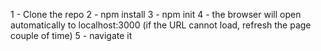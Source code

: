 1 - Clone the repo
2 - npm install
3 - npm init
4 - the browser will open automatically to localhost:3000 (if the URL cannot load, refresh the page couple of time)
5 - navigate it
